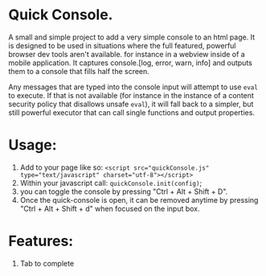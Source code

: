 # Quick Console.

A small and simple project to add a very simple console to an html page.
It is designed to be used in situations where the full featured, powerful browser dev tools aren't available.  for instance in a webview inside of a mobile application.  It captures console.[log, error, warn, info] and outputs them to a console that fills half the screen. 

Any messages that are typed into the console input will attempt to use `eval` to execute.  If that is not available (for instance in the instance of a content security policy that disallows unsafe `eval`), it will fall back to a simpler, but still powerful executor that can call single functions and output properties.

# Usage: 
1. Add to your page like so: `<script src="quickConsole.js" type="text/javascript" charset="utf-8"></script>`
2. Within your javascript call: `quickConsole.init(config)`; 
3. you can toggle the console by pressing "Ctrl + Alt + Shift + D".
4. Once the quick-console is open, it can be removed anytime by pressing "Ctrl + Alt + Shift + d" when focused on the input box.

# Features:
1. Tab to complete